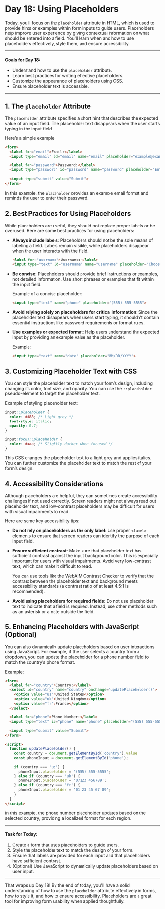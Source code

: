 # Day 18: Using Placeholders

Today, you'll focus on the `placeholder` attribute in HTML, which is used to provide hints or examples within form inputs to guide users. Placeholders help improve user experience by giving contextual information on what should be entered into a field. You'll learn when and how to use placeholders effectively, style them, and ensure accessibility.

---

#### Goals for Day 18:
- Understand how to use the `placeholder` attribute.
- Learn best practices for writing effective placeholders.
- Customize the appearance of placeholders using CSS.
- Ensure placeholder text is accessible.

---

## 1. The `placeholder` Attribute

The `placeholder` attribute specifies a short hint that describes the expected value of an input field. The placeholder text disappears when the user starts typing in the input field.

Here’s a simple example:

```html
<form>
  <label for="email">Email:</label>
  <input type="email" id="email" name="email" placeholder="example@example.com">

  <label for="password">Password:</label>
  <input type="password" id="password" name="password" placeholder="Enter your password">
  
  <input type="submit" value="Submit">
</form>
```

In this example, the `placeholder` provides an example email format and reminds the user to enter their password.

## 2. Best Practices for Using Placeholders

While placeholders are useful, they should not replace proper labels or be overused. Here are some best practices for using placeholders:

- **Always include labels**: Placeholders should not be the sole means of labeling a field. Labels remain visible, while placeholders disappear when the user interacts with the field.

  ```html
  <label for="username">Username:</label>
  <input type="text" id="username" name="username" placeholder="Choose a unique username">
  ```

- **Be concise**: Placeholders should provide brief instructions or examples, not detailed information. Use short phrases or examples that fit within the input field.

  Example of a concise placeholder:
  ```html
  <input type="text" name="phone" placeholder="(555) 555-5555">
  ```

- **Avoid relying solely on placeholders for critical information**: Since the placeholder text disappears when users start typing, it shouldn’t contain essential instructions like password requirements or format rules.

- **Use examples or expected format**: Help users understand the expected input by providing an example value as the placeholder.

  Example:
  ```html
  <input type="text" name="date" placeholder="MM/DD/YYYY">
  ```

## 3. Customizing Placeholder Text with CSS

You can style the placeholder text to match your form’s design, including changing its color, font size, and opacity. You can use the `::placeholder` pseudo-element to target the placeholder text.

Example of styling placeholder text:

```css
input::placeholder {
  color: #888; /* Light grey */
  font-style: italic;
  opacity: 0.7;
}

input:focus::placeholder {
  color: #aaa; /* Slightly darker when focused */
}
```

This CSS changes the placeholder text to a light grey and applies italics. You can further customize the placeholder text to match the rest of your form’s design.

## 4. Accessibility Considerations

Although placeholders are helpful, they can sometimes create accessibility challenges if not used correctly. Screen readers might not always read out placeholder text, and low-contrast placeholders may be difficult for users with visual impairments to read.

Here are some key accessibility tips:

- **Do not rely on placeholders as the only label**: Use proper `<label>` elements to ensure that screen readers can identify the purpose of each input field.

- **Ensure sufficient contrast**: Make sure that placeholder text has sufficient contrast against the input background color. This is especially important for users with visual impairments. Avoid very low-contrast text, which can make it difficult to read.

  You can use tools like the WebAIM Contrast Checker to verify that the contrast between the placeholder text and background meets accessibility standards (a contrast ratio of at least 4.5:1 is recommended).

- **Avoid using placeholders for required fields**: Do not use placeholder text to indicate that a field is required. Instead, use other methods such as an asterisk or a note outside the field.

## 5. Enhancing Placeholders with JavaScript (Optional)

You can also dynamically update placeholders based on user interactions using JavaScript. For example, if the user selects a country from a dropdown, you can update the placeholder for a phone number field to match the country’s phone format.

Example:

```html
<form>
  <label for="country">Country:</label>
  <select id="country" name="country" onchange="updatePlaceholder()">
    <option value="us">United States</option>
    <option value="uk">United Kingdom</option>
    <option value="fr">France</option>
  </select>

  <label for="phone">Phone Number:</label>
  <input type="text" id="phone" name="phone" placeholder="(555) 555-5555">
  
  <input type="submit" value="Submit">
</form>

<script>
  function updatePlaceholder() {
    const country = document.getElementById('country').value;
    const phoneInput = document.getElementById('phone');

    if (country === 'us') {
      phoneInput.placeholder = '(555) 555-5555';
    } else if (country === 'uk') {
      phoneInput.placeholder = '07123 456789';
    } else if (country === 'fr') {
      phoneInput.placeholder = '01 23 45 67 89';
    }
  }
</script>
```

In this example, the phone number placeholder updates based on the selected country, providing a localized format for each region.

---

#### Task for Today:
1. Create a form that uses placeholders to guide users.
2. Style the placeholder text to match the design of your form.
3. Ensure that labels are provided for each input and that placeholders have sufficient contrast.
4. (Optional) Use JavaScript to dynamically update placeholders based on user input.

---

That wraps up Day 18! By the end of today, you'll have a solid understanding of how to use the `placeholder` attribute effectively in forms, how to style it, and how to ensure accessibility. Placeholders are a great tool for improving form usability when applied thoughtfully.